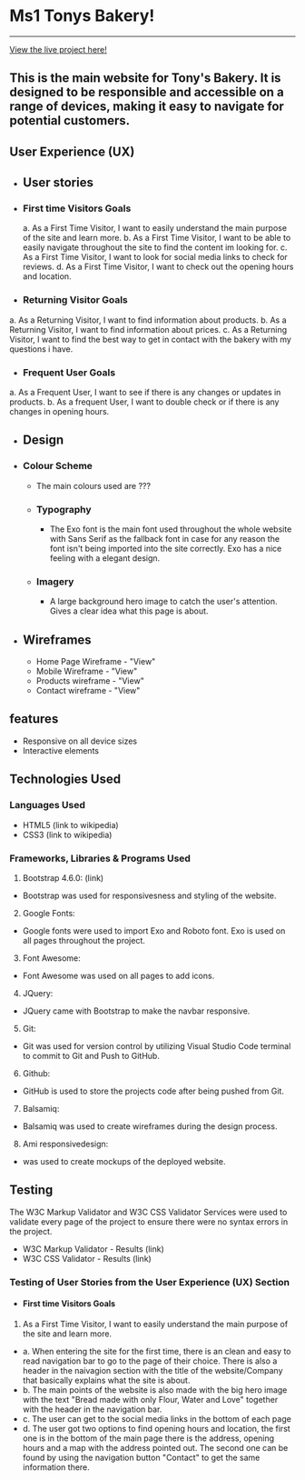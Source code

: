 # Ms1 Tonys Bakery!
------------
[View the live project here!](URL)

This is the main website for Tony's Bakery. It is designed to be responsible and accessible on a range of devices, making it easy to navigate for potential customers.
------------
## User Experience (UX)

  - ## User stories
  
  - ### First time Visitors Goals
    a. As a First Time Visitor, I want to easily understand the main purpose of the site and learn more.
    b. As a First Time Visitor, I want to be able to easily navigate throughout the site to find the content im looking for.
    c. As a First Time Visitor, I want to look for social media links to check for reviews.
    d. As a First Time Visitor, I want to check out the opening hours and location.
  - ### Returning Visitor Goals
   a. As a Returning Visitor, I want to find information about products.
   b. As a Returning Visitor, I want to find information about prices.
   c. As a Returning Visitor, I want to find the best way to get in contact with the bakery with my questions i have.
  - ### Frequent User Goals
   a. As a Frequent User, I want to see if there is any changes or updates in products.
   b. As a frequent User, I want to double check or if there is any changes in opening hours.

  * ## Design

  - ### Colour Scheme
    * The main colours used are ???

    - ### Typography
      * The Exo font is the main font used throughout the whole website with Sans Serif as the fallback font in case for any reason the font isn't being imported into the site correctly. Exo has a nice feeling with a elegant design.

    - ### Imagery
      * A large background hero image to catch the user's attention. Gives a clear idea what this page is about.

  * ## Wireframes
    - Home Page Wireframe - "View"
    - Mobile Wireframe - "View"
    - Products wireframe - "View"
    - Contact wireframe - "View"

## features 
* Responsive on all device sizes
* Interactive elements

## Technologies Used 
### Languages Used
* HTML5 (link to wikipedia)
* CSS3 (link to wikipedia)

### Frameworks, Libraries & Programs Used
1. Bootstrap 4.6.0: (link)
  - Bootstrap was used for responsivesness and styling of the website.
2. Google Fonts:
  - Google fonts were used to import Exo and Roboto font. Exo is used on all pages throughout the project.
3. Font Awesome: 
  - Font Awesome was used on all pages to add icons.
4. JQuery:
  - JQuery came with Bootstrap to make the navbar responsive.
5. Git:
  - Git was used for version control by utilizing Visual Studio Code terminal to commit to Git and Push to GitHub.
6. Github:
  - GitHub is used to store the projects code after being pushed from Git.
7. Balsamiq:
  - Balsamiq was used to create wireframes during the design process.
8. Ami responsivedesign:
  - was used to create mockups of the deployed website.
  
   
## Testing
 The W3C Markup Validator and W3C CSS Validator Services were used to validate every page of the project to ensure there were no syntax errors in the project.  
* W3C Markup Validator - Results (link)
* W3C CSS Validator - Results (link)

### Testing of User Stories from the User Experience (UX) Section

- #### First time Visitors Goals
1. As a First Time Visitor, I want to easily understand the main purpose of the site and learn more.

  - a. When entering the site for the first time, there is an clean and easy to read navigation bar to go to the page of their choice. There is also a header in the naivagion section with the title of the website/Company that basically explains what the site is about.
  - b. The main points of the website is also made with the big hero image with the text "Bread made with only Flour, Water and Love" together with the header in the navigation bar.
  - c. The user can get to the social media links in the bottom of each page
  - d. The user got two options to find opening hours and location, the first one is in the bottom of the main page there is the address, opening hours and a map with the address pointed out. The second one can be found by using the navigation button "Contact" to get the same information there.





